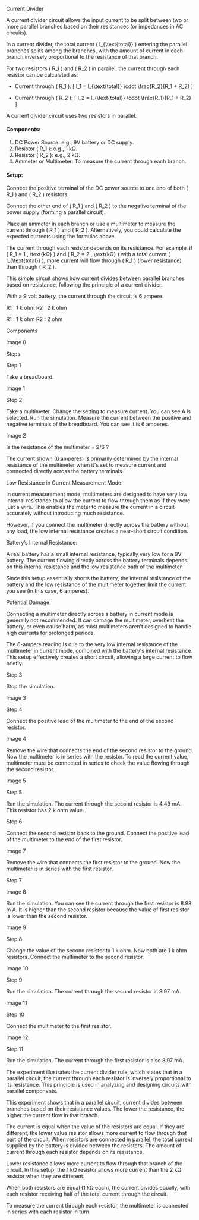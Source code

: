 Current Divider

A current divider circuit allows the input current to be split between two or more parallel branches based on their resistances (or impedances in AC circuits).

In a current divider, the total current \( I_{\text{total}} \) entering the parallel branches splits among the branches, with the amount of current in each branch inversely proportional to the resistance of that branch.

For two resistors \( R_1 \) and \( R_2 \) in parallel, the current through each resistor can be calculated as:

- Current through \( R_1 \):
  \[
  I_1 = I_{\text{total}} \cdot \frac{R_2}{R_1 + R_2}
  \]

- Current through \( R_2 \):
  \[
  I_2 = I_{\text{total}} \cdot \frac{R_1}{R_1 + R_2}
  \]

A current divider circuit uses two resistors in parallel.

#### Components:

1. DC Power Source: e.g., 9V battery or DC supply.
2. Resistor \( R_1 \): e.g., 1 kΩ.
3. Resistor \( R_2 \): e.g., 2 kΩ.
4. Ammeter or Multimeter: To measure the current through each branch.

#### Setup:

Connect the positive terminal of the DC power source to one end of both \( R_1 \) and \( R_2 \) resistors.

Connect the other end of \( R_1 \) and \( R_2 \) to the negative terminal of the power supply (forming a parallel circuit).

Place an ammeter in each branch or use a multimeter to measure the current through \( R_1 \) and \( R_2 \).
Alternatively, you could calculate the expected currents using the formulas above.

The current through each resistor depends on its resistance. For example, if \( R_1 = 1 \, \text{kΩ} \) and \( R_2 = 2 \, \text{kΩ} \) with a total current \( I_{\text{total}} \), more current will flow through \( R_1 \) (lower resistance) than through \( R_2 \).

This simple circuit shows how current divides between parallel branches based on resistance, following the principle of a current divider.

With a 9 volt battery, the current through the circuit is 6 ampere.

R1 : 1 k ohm
R2 : 2 k ohm

R1 : 1 k ohm
R2 : 2 ohm

Components

Image 0

Steps

Step 1

Take a breadboard.

Image 1

Step 2

Take a multimeter. Change the setting to measure current. You can see A is selected. Run the simulation. Measure the current between the positive and negative terminals of the breadboard. You can see it is 6 amperes.

Image 2

Is the resistance of the multimeter = 9/6 ?

The current shown (6 amperes) is primarily determined by the internal resistance of the multimeter when it's set to measure current and connected directly across the battery terminals.

Low Resistance in Current Measurement Mode:

In current measurement mode, multimeters are designed to have very low internal resistance to allow the current to flow through them as if they were just a wire. This enables the meter to measure the current in a circuit accurately without introducing much resistance.

However, if you connect the multimeter directly across the battery without any load, the low internal resistance creates a near-short circuit condition.

Battery’s Internal Resistance:

A real battery has a small internal resistance, typically very low for a 9V battery. The current flowing directly across the battery terminals depends on this internal resistance and the low resistance path of the multimeter.

Since this setup essentially shorts the battery, the internal resistance of the battery and the low resistance of the multimeter together limit the current you see (in this case, 6 amperes).

Potential Damage:

Connecting a multimeter directly across a battery in current mode is generally not recommended. It can damage the multimeter, overheat the battery, or even cause harm, as most multimeters aren’t designed to handle high currents for prolonged periods.

The 6-ampere reading is due to the very low internal resistance of the multimeter in current mode, combined with the battery's internal resistance. This setup effectively creates a short circuit, allowing a large current to flow briefly.

Step 3

Stop the simulation.

Image 3

Step 4

Connect the positive lead of the multimeter to the end of the second resistor.

Image 4

Remove the wire that connects the end of the second resistor to the ground. Now the multimeter is in series with the resistor. To read the current value, multimeter must be connected in series to check the value flowing through the second resistor.

Image 5

Step 5

Run the simulation. The current through the second resistor is 4.49 mA. This resistor has 2 k ohm value.

Step 6

Connect the second resistor back to the ground. Connect the positive lead of the multimeter to the end of the first resistor.

Image 7

Remove the wire that connects the first resistor to the ground. Now the multimeter is in series with the first resistor.

Step 7

Image 8

Run the simulation. You can see the current through the first resistor is 8.98 m A. It is higher than the second resistor because the value of first resistor is lower than the second resistor.

Image 9

Step 8

Change the value of the second resistor to 1 k ohm. Now both are 1 k ohm resistors. Connect the multimeter to the second resistor.

Image 10

Step 9

Run the simulation. The current through the second resistor is 8.97 mA.

Image 11

Step 10

Connect the multimeter to the first resistor.

Image 12.

Step 11

Run the simulation. The current through the first resistor is also 8.97 mA.

The experiment illustrates the current divider rule, which states that in a parallel circuit, the current through each resistor is inversely proportional to its resistance. This principle is used in analyzing and designing circuits with parallel components.

This experiment shows that in a parallel circuit, current divides between branches based on their resistance values. The lower the resistance, the higher the current flow in that branch.

The current is equal when the value of the resistors are equal. If they are different, the lower value resistor allows more current to flow through that part of the circuit. When resistors are connected in parallel, the total current supplied by the battery is divided between the resistors. The amount of current through each resistor depends on its resistance.

Lower resistance allows more current to flow through that branch of the circuit. In this setup, the 1 kΩ resistor allows more current than the 2 kΩ resistor when they are different.

When both resistors are equal (1 kΩ each), the current divides equally, with each resistor receiving half of the total current through the circuit.

To measure the current through each resistor, the multimeter is connected in series with each resistor in turn.
